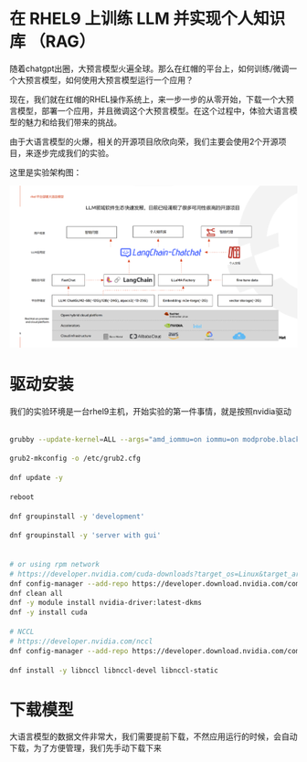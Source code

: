 # 在 RHEL9 上训练 LLM 并实现个人知识库 （RAG）

随着chatgpt出圈，大预言模型火遍全球。那么在红帽的平台上，如何训练/微调一个大预言模型，如何使用大预言模型运行一个应用？

现在，我们就在红帽的RHEL操作系统上，来一步一步的从零开始，下载一个大预言模型，部署一个应用，并且微调这个大预言模型。在这个过程中，体验大语言模型的魅力和给我们带来的挑战。

由于大语言模型的火爆，相关的开源项目欣欣向荣，我们主要会使用2个开源项目，来逐步完成我们的实验。

这里是实验架构图：

![](imgs/2023-11-27-22-59-47.png)

# 驱动安装

我们的实验环境是一台rhel9主机，开始实验的第一件事情，就是按照nvidia驱动

```bash

grubby --update-kernel=ALL --args="amd_iommu=on iommu=on modprobe.blacklist=nouveau"

grub2-mkconfig -o /etc/grub2.cfg

dnf update -y

reboot

dnf groupinstall -y 'development'

dnf groupinstall -y 'server with gui'


# or using rpm network
# https://developer.nvidia.com/cuda-downloads?target_os=Linux&target_arch=x86_64&Distribution=Rocky&target_version=9&target_type=rpm_network
dnf config-manager --add-repo https://developer.download.nvidia.com/compute/cuda/repos/rhel9/x86_64/cuda-rhel9.repo
dnf clean all
dnf -y module install nvidia-driver:latest-dkms
dnf -y install cuda

# NCCL
# https://developer.nvidia.com/nccl
dnf config-manager --add-repo https://developer.download.nvidia.com/compute/cuda/repos/rhel9/x86_64/cuda-rhel9.repo

dnf install -y libnccl libnccl-devel libnccl-static


```

# 下载模型

大语言模型的数据文件非常大，我们需要提前下载，不然应用运行的时候，会自动下载，为了方便管理，我们先手动下载下来

